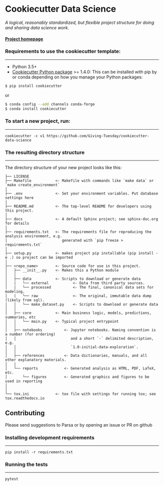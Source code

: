 # Cookiecutter Data Science

_A logical, reasonably standardized, but flexible project structure for doing and sharing data science work._


#### [Project homepage](https://github.com/Giving-Tuesday/cookiecutter-data-science)


### Requirements to use the cookiecutter template:
-----------
 - Python 3.5+
 - [Cookiecutter Python package](http://cookiecutter.readthedocs.org/en/latest/installation.html) >= 1.4.0: This can be installed with pip by or conda depending on how you manage your Python packages:

``` bash
$ pip install cookiecutter
```

or

``` bash
$ conda config --add channels conda-forge
$ conda install cookiecutter
```


### To start a new project, run:
------------

    cookiecutter -c v1 https://github.com/Giving-Tuesday/cookiecutter-data-science

### The resulting directory structure
------------

The directory structure of your new project looks like this: 

```
├── LICENSE
├── Makefile           <- Makefile with commands like `make data` or `make create_environment`
│
├── .env               <- Set your environment variables. Put database settings here
|
├── README.md          <- The top-level README for developers using this project.
│
├── docs               <- A default Sphinx project; see sphinx-doc.org for details
│
├── requirements.txt   <- The requirements file for reproducing the analysis environment, e.g.
│                         generated with `pip freeze > requirements.txt`
│
├── setup.py           <- makes project pip installable (pip install -e .) so project can be imported
│
├── <repo_name>        <- Source code for use in this project.
│   ├── __init__.py    <- Makes this a Python module
│   │
│   ├── data           <- Scripts to download or generate data
│   |   └── external           <- Data from third party sources.
│   |   └── processed          <- The final, canonical data sets for modeling.
│   |   └── raw                <- The original, immutable data dump (likely from sql).
│   │   └── make_dataset.py    <- Scripts to download or generate data
│   │
│   ├── core           <- Main business logic, models, predictions, summaries, etc
│   │   └── main.py    <- Typical project entrypoint
│   │
│   ├── notebooks          <- Jupyter notebooks. Naming convention is a number (for ordering)
│   │                         and a short `-` delimited description, e.g.
│   │                         `1.0-initial-data-exploration`.
│   │
│   ├── references         <- Data dictionaries, manuals, and all other explanatory materials.
│   |
│   └── reports            <- Generated analysis as HTML, PDF, LaTeX, etc.
│       └── figures        <- Generated graphics and figures to be used in reporting
│
│
└── tox.ini            <- tox file with settings for running tox; see tox.readthedocs.io
```

## Contributing

Please send suggestions to Parsa or by opening an issue or PR on github

### Installing development requirements
------------

    pip install -r requirements.txt

### Running the tests
------------

    pytest
